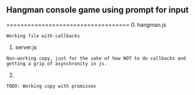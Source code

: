 ## Hangman console game using prompt for input
===================================
0. hangman.js
```
Working file with callbacks
```
1. server.js
```
Non-working copy, just for the sake of how NOT to do callbacks and getting a grip of asynchronity in js.
```
2. 
```
TODO: Working copy with promisses
```
